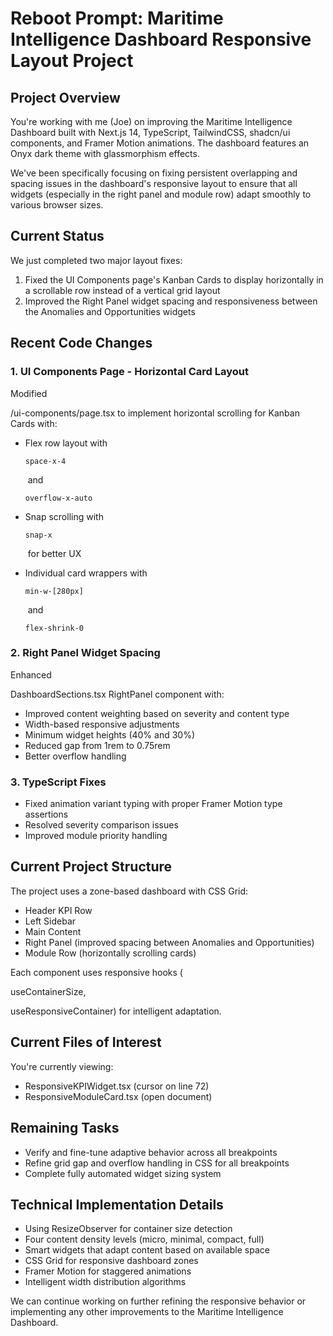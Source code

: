 # Reboot Prompt: Maritime Intelligence Dashboard Responsive Layout Project

## Project Overview

You're working with me (Joe) on improving the Maritime Intelligence Dashboard built with Next.js 14, TypeScript, TailwindCSS, shadcn/ui components, and Framer Motion animations. The dashboard features an Onyx dark theme with glassmorphism effects.

We've been specifically focusing on fixing persistent overlapping and spacing issues in the dashboard's responsive layout to ensure that all widgets (especially in the right panel and module row) adapt smoothly to various browser sizes.

## Current Status

We just completed two major layout fixes:

1. Fixed the UI Components page's Kanban Cards to display horizontally in a scrollable row instead of a vertical grid layout
2. Improved the Right Panel widget spacing and responsiveness between the Anomalies and Opportunities widgets

## Recent Code Changes

### 1. UI Components Page - Horizontal Card Layout

Modified 

/ui-components/page.tsx to implement horizontal scrolling for Kanban Cards with:

- Flex row layout with 
    
    ```
    space-x-4
    ```
    
     and 
    
    ```
    overflow-x-auto
    ```
    
- Snap scrolling with 
    
    ```
    snap-x
    ```
    
     for better UX
- Individual card wrappers with 
    
    ```
    min-w-[280px]
    ```
    
     and 
    
    ```
    flex-shrink-0
    ```
    

### 2. Right Panel Widget Spacing

Enhanced 

DashboardSections.tsx RightPanel component with:

- Improved content weighting based on severity and content type
- Width-based responsive adjustments
- Minimum widget heights (40% and 30%)
- Reduced gap from 1rem to 0.75rem
- Better overflow handling

### 3. TypeScript Fixes

- Fixed animation variant typing with proper Framer Motion type assertions
- Resolved severity comparison issues
- Improved module priority handling

## Current Project Structure

The project uses a zone-based dashboard with CSS Grid:

- Header KPI Row
- Left Sidebar
- Main Content
- Right Panel (improved spacing between Anomalies and Opportunities)
- Module Row (horizontally scrolling cards)

Each component uses responsive hooks (

useContainerSize, 

useResponsiveContainer) for intelligent adaptation.

## Current Files of Interest

You're currently viewing:

- ResponsiveKPIWidget.tsx (cursor on line 72)
- ResponsiveModuleCard.tsx (open document)

## Remaining Tasks

- Verify and fine-tune adaptive behavior across all breakpoints
- Refine grid gap and overflow handling in CSS for all breakpoints
- Complete fully automated widget sizing system

## Technical Implementation Details

- Using ResizeObserver for container size detection
- Four content density levels (micro, minimal, compact, full)
- Smart widgets that adapt content based on available space
- CSS Grid for responsive dashboard zones
- Framer Motion for staggered animations
- Intelligent width distribution algorithms

We can continue working on further refining the responsive behavior or implementing any other improvements to the Maritime Intelligence Dashboard.
